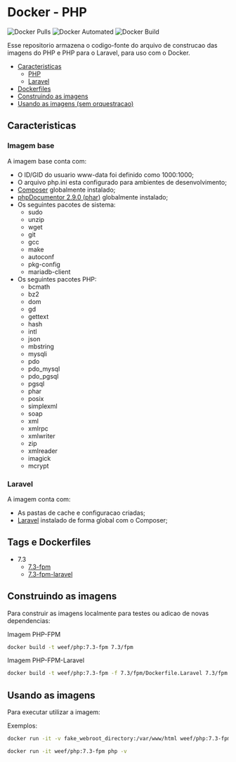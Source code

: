 # Docker - PHP

![Docker Pulls](https://img.shields.io/docker/pulls/weef/php.svg)
![Docker Automated](https://img.shields.io/docker/automated/weef/php.svg)
![Docker Build](https://img.shields.io/docker/build/weef/php.svg)

Esse repositorio armazena o codigo-fonte do arquivo de construcao das imagens do PHP e PHP para o Laravel, para uso
com o Docker.

* [Caracteristicas](#caracteristicas)
  * [PHP](#imagem-base)
  * [Laravel](#laravel)
* [Dockerfiles](#tags-e-dockerfiles)
* [Construindo as imagens](#construindo-as-imagens)
* [Usando as imagens (sem orquestracao)](#usando-as-imagens)

## Caracteristicas

### Imagem base

A imagem base conta com:

* O ID/GID do usuario www-data foi definido como 1000:1000;
* O arquivo php.ini esta configurado para ambientes de desenvolvimento;
* [Composer](http://getcomposer.org/http://getcomposer.org/) globalmente instalado;
* [phpDocumentor 2.9.0 (phar)](https://www.phpdoc.org/) globalmente instalado;
* Os seguintes pacotes de sistema:
  * sudo
  * unzip 
  * wget
  * git
  * gcc
  * make
  * autoconf
  * pkg-config 
  * mariadb-client
* Os seguintes pacotes PHP:
  * bcmath
  * bz2
  * dom
  * gd
  * gettext
  * hash
  * intl
  * json
  * mbstring
  * mysqli
  * pdo 
  * pdo_mysql
  * pdo_pgsql 
  * pgsql 
  * phar
  * posix 
  * simplexml 
  * soap 
  * xml 
  * xmlrpc
  * xmlwriter 
  * zip
  * xmlreader
  * imagick
  * mcrypt
  
### Laravel

A imagem conta com:

* As pastas de cache e configuracao criadas;
* [Laravel](https://laravel.com/docs/) instalado de forma global com o Composer;

## Tags e Dockerfiles

* 7.3
  * [7.3-fpm](7.3/fpm/Dockerfile)
  * [7.3-fpm-laravel](7.3/fpm/Dockerfile.Laravel)
  
## Construindo as imagens

Para construir as imagens localmente para testes ou adicao de novas dependencias:

Imagem PHP-FPM

```bash
docker build -t weef/php:7.3-fpm 7.3/fpm
```

Imagem PHP-FPM-Laravel

```bash
docker build -t weef/php:7.3-fpm -f 7.3/fpm/Dockerfile.Laravel 7.3/fpm
```

## Usando as imagens

Para executar utilizar a imagem:

Exemplos:

```bash
docker run -it -v fake_webroot_directory:/var/www/html weef/php:7.3-fpm bash
```

```bash
docker run -it weef/php:7.3-fpm php -v
```



  
